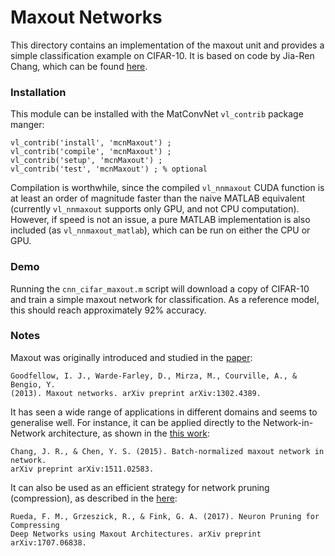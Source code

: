 # Maxout Networks

This directory contains an implementation of the maxout unit and provides 
a simple classification example on CIFAR-10.  It is based on code by 
Jia-Ren Chang, which can be found 
[here](https://github.com/JiaRenChang/Batch_Normalized_Maxout_NIN).

### Installation

This module can be installed with the MatConvNet `vl_contrib` package manger:

```
vl_contrib('install', 'mcnMaxout') ;
vl_contrib('compile', 'mcnMaxout') ;
vl_contrib('setup', 'mcnMaxout') ;
vl_contrib('test', 'mcnMaxout') ; % optional
```

Compilation is worthwhile, since the compiled `vl_nnmaxout` CUDA function is at least an order of magnitude faster than the naive MATLAB equivalent (currently `vl_nnmaxout` supports only GPU, and not CPU computation).  However, if speed is not an issue, a pure MATLAB implementation is also included (as `vl_nnmaxout_matlab`), which can be run on either the CPU or GPU.   

### Demo

Running the `cnn_cifar_maxout.m` script will download a copy of CIFAR-10 and train a simple maxout network for classification.  As a reference model, this should reach approximately 92% accuracy.

### Notes

Maxout was originally introduced and studied in the [paper](https://arxiv.org/pdf/1302.4389.pdf):

  `Goodfellow, I. J., Warde-Farley, D., Mirza, M., Courville, A., & Bengio, Y.`         
  `(2013). Maxout networks. arXiv preprint arXiv:1302.4389.`

It has seen a wide range of applications in different domains and seems to generalise well.  For instance, it can be applied directly to the Network-in-Network architecture, as shown 
in the [this work](https://arxiv.org/abs/1511.02583):

  `Chang, J. R., & Chen, Y. S. (2015). Batch-normalized maxout network in network.`   
  `arXiv preprint arXiv:1511.02583.`

It can also be used as an efficient strategy for network pruning (compression), as described
in the [here](https://arxiv.org/pdf/1707.06838.pdf):

`Rueda, F. M., Grzeszick, R., & Fink, G. A. (2017). Neuron Pruning for Compressing`   
`Deep Networks using Maxout Architectures. arXiv preprint arXiv:1707.06838.`
